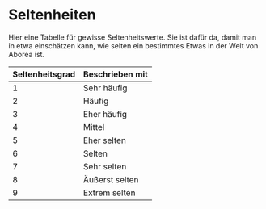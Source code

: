 # Seltenheiten

Hier eine Tabelle für gewisse Seltenheitswerte. Sie ist dafür da, damit man in etwa einschätzen kann, wie selten ein bestimmtes Etwas in der Welt von Aborea ist.

| Seltenheitsgrad | Beschrieben mit |
| :--- | :--- |
| 1 | Sehr häufig |
| 2 | Häufig |
| 3 | Eher häufig |
| 4 | Mittel |
| 5 | Eher selten |
| 6 | Selten |
| 7 | Sehr selten |
| 8 | Äußerst selten |
| 9 | Extrem selten |

